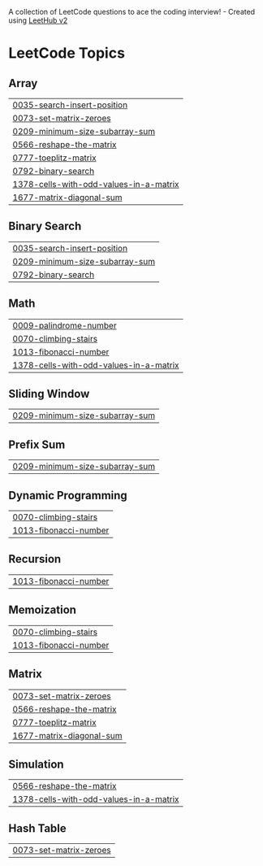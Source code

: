 A collection of LeetCode questions to ace the coding interview! - Created using [LeetHub v2](https://github.com/arunbhardwaj/LeetHub-2.0)
<!---LeetCode Topics Start-->
# LeetCode Topics
## Array
|  |
| ------- |
| [0035-search-insert-position](https://github.com/Gowtham12234/leetcode/tree/master/0035-search-insert-position) |
| [0073-set-matrix-zeroes](https://github.com/Gowtham12234/leetcode/tree/master/0073-set-matrix-zeroes) |
| [0209-minimum-size-subarray-sum](https://github.com/Gowtham12234/leetcode/tree/master/0209-minimum-size-subarray-sum) |
| [0566-reshape-the-matrix](https://github.com/Gowtham12234/leetcode/tree/master/0566-reshape-the-matrix) |
| [0777-toeplitz-matrix](https://github.com/Gowtham12234/leetcode/tree/master/0777-toeplitz-matrix) |
| [0792-binary-search](https://github.com/Gowtham12234/leetcode/tree/master/0792-binary-search) |
| [1378-cells-with-odd-values-in-a-matrix](https://github.com/Gowtham12234/leetcode/tree/master/1378-cells-with-odd-values-in-a-matrix) |
| [1677-matrix-diagonal-sum](https://github.com/Gowtham12234/leetcode/tree/master/1677-matrix-diagonal-sum) |
## Binary Search
|  |
| ------- |
| [0035-search-insert-position](https://github.com/Gowtham12234/leetcode/tree/master/0035-search-insert-position) |
| [0209-minimum-size-subarray-sum](https://github.com/Gowtham12234/leetcode/tree/master/0209-minimum-size-subarray-sum) |
| [0792-binary-search](https://github.com/Gowtham12234/leetcode/tree/master/0792-binary-search) |
## Math
|  |
| ------- |
| [0009-palindrome-number](https://github.com/Gowtham12234/leetcode/tree/master/0009-palindrome-number) |
| [0070-climbing-stairs](https://github.com/Gowtham12234/leetcode/tree/master/0070-climbing-stairs) |
| [1013-fibonacci-number](https://github.com/Gowtham12234/leetcode/tree/master/1013-fibonacci-number) |
| [1378-cells-with-odd-values-in-a-matrix](https://github.com/Gowtham12234/leetcode/tree/master/1378-cells-with-odd-values-in-a-matrix) |
## Sliding Window
|  |
| ------- |
| [0209-minimum-size-subarray-sum](https://github.com/Gowtham12234/leetcode/tree/master/0209-minimum-size-subarray-sum) |
## Prefix Sum
|  |
| ------- |
| [0209-minimum-size-subarray-sum](https://github.com/Gowtham12234/leetcode/tree/master/0209-minimum-size-subarray-sum) |
## Dynamic Programming
|  |
| ------- |
| [0070-climbing-stairs](https://github.com/Gowtham12234/leetcode/tree/master/0070-climbing-stairs) |
| [1013-fibonacci-number](https://github.com/Gowtham12234/leetcode/tree/master/1013-fibonacci-number) |
## Recursion
|  |
| ------- |
| [1013-fibonacci-number](https://github.com/Gowtham12234/leetcode/tree/master/1013-fibonacci-number) |
## Memoization
|  |
| ------- |
| [0070-climbing-stairs](https://github.com/Gowtham12234/leetcode/tree/master/0070-climbing-stairs) |
| [1013-fibonacci-number](https://github.com/Gowtham12234/leetcode/tree/master/1013-fibonacci-number) |
## Matrix
|  |
| ------- |
| [0073-set-matrix-zeroes](https://github.com/Gowtham12234/leetcode/tree/master/0073-set-matrix-zeroes) |
| [0566-reshape-the-matrix](https://github.com/Gowtham12234/leetcode/tree/master/0566-reshape-the-matrix) |
| [0777-toeplitz-matrix](https://github.com/Gowtham12234/leetcode/tree/master/0777-toeplitz-matrix) |
| [1677-matrix-diagonal-sum](https://github.com/Gowtham12234/leetcode/tree/master/1677-matrix-diagonal-sum) |
## Simulation
|  |
| ------- |
| [0566-reshape-the-matrix](https://github.com/Gowtham12234/leetcode/tree/master/0566-reshape-the-matrix) |
| [1378-cells-with-odd-values-in-a-matrix](https://github.com/Gowtham12234/leetcode/tree/master/1378-cells-with-odd-values-in-a-matrix) |
## Hash Table
|  |
| ------- |
| [0073-set-matrix-zeroes](https://github.com/Gowtham12234/leetcode/tree/master/0073-set-matrix-zeroes) |
<!---LeetCode Topics End-->
